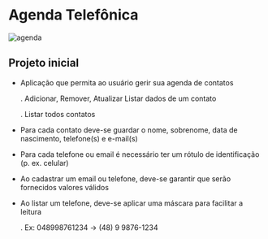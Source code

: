# Agenda Telefônica

![agenda](https://falapramim.files.wordpress.com/2011/05/agenda.gif)

## Projeto inicial

- Aplicação que permita ao usuário gerir sua agenda de contatos

    . Adicionar, Remover, Atualizar Listar dados de um contato
    
    . Listar todos contatos

- Para cada contato deve-se guardar o nome, sobrenome, data de nascimento, telefone(s) e e-mail(s)

- Para cada telefone ou email é necessário ter um rótulo de identificação (p. ex. celular)

- Ao cadastrar um email ou telefone, deve-se garantir que serão
fornecidos valores válidos

- Ao listar um telefone, deve-se aplicar uma máscara para facilitar a leitura

    . Ex: 048998761234 → (48) 9 9876-1234